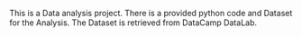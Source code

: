This is a Data analysis project. 
There is a provided python code and Dataset for the Analysis. 
The Dataset is retrieved from DataCamp DataLab. 
